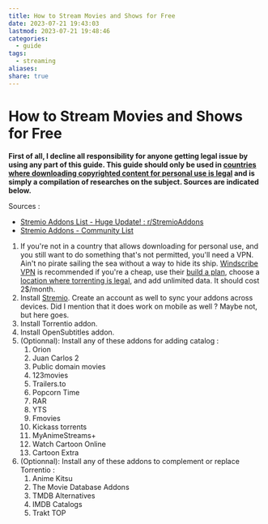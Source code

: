 ```yaml
---
title: How to Stream Movies and Shows for Free
date: 2023-07-21 19:43:03
lastmod: 2023-07-21 19:48:46
categories:
  - guide
tags:
  - streaming
aliases: 
share: true
---
```


# How to Stream Movies and Shows for Free

**First of all, I decline all responsibility for anyone getting legal issue by using any part of this guide. This guide should only be used in [countries where downloading copyrighted content for personal use is legal](https://www.reddit.com/r/Piracy/comments/b6rpzx/here_are_some_of_the_main_countries_where_its/) and is simply a compilation of researches on the subject. Sources are indicated below.**

Sources :

- [Stremio Addons List - Huge Update! : r/StremioAddons](https://www.reddit.com/r/StremioAddons/comments/yd02dp/stremio_addons_list_huge_update/)
- [Stremio Addons - Community List](https://stremio-addons.netlify.app/)

1. If you're not in a country that allows downloading for personal use, and you still want to do something that's not permitted, you'll need a VPN. Ain't no pirate sailing the sea without a way to hide its ship. [Windscribe VPN](https://windscribe.com/) is recommended if you're a cheap, use their [build a plan](https://windscribe.com/upgrade), choose a [location where torrenting is legal](https://www.reddit.com/r/Piracy/comments/b6rpzx/here_are_some_of_the_main_countries_where_its/), and add unlimited data. It should cost 2$/month.
2. Install [Stremio](https://www.stremio.com/). Create an account as well to sync your addons across devices. Did I mention that it does work on mobile as well ? Maybe not, but here goes.
3. Install Torrentio addon.
4. Install OpenSubtitles addon.
5. (Optionnal): Install any of these addons for adding catalog :
	1. Orion
	2. Juan Carlos 2
	3. Public domain movies
	4. 123movies
	5. Trailers.to
	6. Popcorn Time
	7. RAR
	8. YTS
	9. Fmovies
	10. Kickass torrents
	11. MyAnimeStreams+
	12. Watch Cartoon Online
	13. Cartoon Extra
6. (Optionnal): Install any of these addons to complement or replace Torrentio :
	1. Anime Kitsu
	2. The Movie Database Addons
	3. TMDB Alternatives
	4. IMDB Catalogs
	5. Trakt TOP
